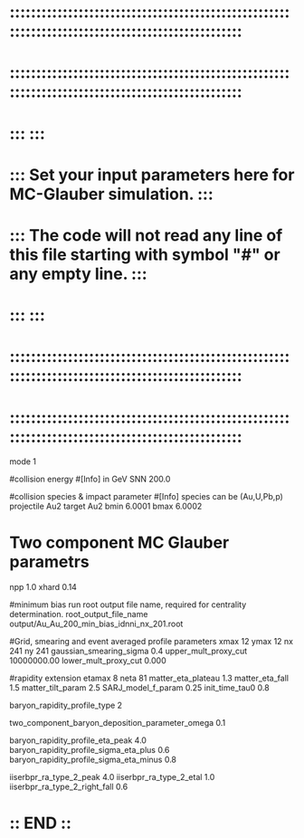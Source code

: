 #  :::::::::::::::::::::::::::::::::::::::::::::::::::::::::::::::::::::::::::::::::::::::::::::::::
#  :::::::::::::::::::::::::::::::::::::::::::::::::::::::::::::::::::::::::::::::::::::::::::::::::
#  :::                                                                                           :::
#  :::  Set your input parameters here for MC-Glauber simulation.                                :::
#  :::  The code will not read any line of this file starting with symbol "#" or any empty line. :::
#  :::                                                                                           :::
#  :::::::::::::::::::::::::::::::::::::::::::::::::::::::::::::::::::::::::::::::::::::::::::::::::
#  :::::::::::::::::::::::::::::::::::::::::::::::::::::::::::::::::::::::::::::::::::::::::::::::::

mode 1

#collision energy
#[Info] in GeV
SNN 200.0


#collision species & impact parameter
#[Info] species can be (Au,U,Pb,p) 
projectile Au2
target Au2
bmin  6.0001
bmax  6.0002

# Two component MC Glauber parametrs
npp 1.0
xhard 0.14

#minimum bias run root output file name, required for centrality determination.
root_output_file_name    output/Au_Au_200_min_bias_idnni_nx_201.root


#Grid, smearing and event averaged profile parameters
xmax 12
ymax 12
nx   241
ny   241
gaussian_smearing_sigma 0.4
upper_mult_proxy_cut  10000000.00
lower_mult_proxy_cut  0.000


#rapidity extension
etamax 8
neta   81
matter_eta_plateau 1.3
matter_eta_fall  1.5
matter_tilt_param  2.5
SARJ_model_f_param 0.25
init_time_tau0 0.8 

baryon_rapidity_profile_type 2

two_component_baryon_deposition_parameter_omega  0.1

baryon_rapidity_profile_eta_peak  4.0
baryon_rapidity_profile_sigma_eta_plus  0.6
baryon_rapidity_profile_sigma_eta_minus  0.8

iiserbpr_ra_type_2_peak  4.0
iiserbpr_ra_type_2_etal  1.0
iiserbpr_ra_type_2_right_fall  0.6



# :: END :: #






